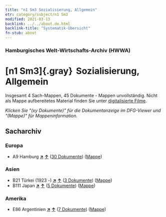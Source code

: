 ```yaml
---
title: "n1 Sm3 Sozialisierung, Allgemein"
etr: category/subject/n1 Sm3
modified: 2021-03-13
backlink: ../../about.de.html
backlink-title: "Systematik-Übersicht"
fn-stub: about
---
```


### Hamburgisches Welt-Wirtschafts-Archiv (HWWA)
# [n1 Sm3]{.gray}&#8201; Sozialisierung, Allgemein&#160; 




Insgesamt 4 Sach-Mappen, 45 Dokumente - Mappen unvollständig.
Nicht als Mappe aufbereitetes Material finden Sie unter [digitalisierte Filme](/film/h1_sh).

_Klicken Sie "(xy Dokumente)" für die Dokumentanzeige im DFG-Viewer und "(Mappe)" für Mappeninformation._

## Sacharchiv




### Europa

- A9 Hamburg [**&nearr;**](../../../geo/i/140905/about.de.html "Hamburg (alle Mappen)") [**&uarr;**](../../../geo/about.de.html#A9 "Ländersystematik") (<a href="https://pm20.zbw.eu/dfgview/sh/140905,144934" title="über: Hamburg : Sozialisierung, Allgemein" target="_blank">30 Dokumente</a>) ([Mappe](http://purl.org/pressemappe20/folder/sh/140905,144934))

### Asien

- B21 Türkei (1923 -) [**&nearr;**](../../../geo/i/141111/about.de.html "Türkei (1923 -) (alle Mappen)") [**&uarr;**](../../../geo/about.de.html#B21 "Ländersystematik") (<a href="https://pm20.zbw.eu/dfgview/sh/141111,144934" title="über: Türkei (1923 -) : Sozialisierung, Allgemein" target="_blank">3 Dokumente</a>) ([Mappe](http://purl.org/pressemappe20/folder/sh/141111,144934))
- B111 Japan [**&nearr;**](../../../geo/i/141272/about.de.html "Japan (alle Mappen)") [**&uarr;**](../../../geo/about.de.html#B111 "Ländersystematik") (<a href="https://pm20.zbw.eu/dfgview/sh/141272,144934" title="über: Japan : Sozialisierung, Allgemein" target="_blank">5 Dokumente</a>) ([Mappe](http://purl.org/pressemappe20/folder/sh/141272,144934))

### Amerika

- E86 Argentinien [**&nearr;**](../../../geo/i/141692/about.de.html "Argentinien (alle Mappen)") [**&uarr;**](../../../geo/about.de.html#E86 "Ländersystematik") (<a href="https://pm20.zbw.eu/dfgview/sh/141692,144934" title="über: Argentinien : Sozialisierung, Allgemein" target="_blank">7 Dokumente</a>) ([Mappe](http://purl.org/pressemappe20/folder/sh/141692,144934))


